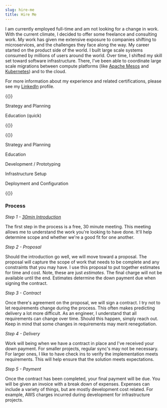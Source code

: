 ```yaml
---
slug: hire-me
title: Hire Me
---
```


I am currently employed full-time and am not looking for a change in work.
With the current climate, I decided to offer some freelance and consulting work.
My work has given me extensive exposure to companies shifting to microservices, and the challenges they face along the way.
My career started on the product side of the world.
I built large scale systems consumed by millions of users around the world.
Over time, I shifted my skill set toward software infrastructure.
There, I've been able to coordinate large scale migrations between compute platforms (like [Apache Mesos] and [Kubernetes]) and to the cloud.

For more information about my experience and related certifications, please see my [LinkedIn] profile.

[Apache Mesos]: https://mesos.apache.org/
[Kubernetes]: https://kubernetes.io/
[LinkedIn]: https://www.linkedin.com/in/mjpitz

{{<package title="Consulting" price="$75 - $100 per hour">}}
<p>Strategy and Planning</p>
<p>Education (quick)</p>
{{</package>}}

{{<package title="Freelance" price="$100 - $125 per hour">}}
<p>Strategy and Planning</p>
<p>Education</p>
<p>Development / Prototyping</p>
<p>Infrastructure Setup</p>
<p>Deployment and Configuration</p>
{{</package>}}

### Process

_Step 1 - [30min Introduction](https://calendly.com/mjpitz/30min)_

The first step in the process is a free, 30 minute meeting.
This meeting allows me to understand the work you're looking to have done.
It'll help determine scope and whether we're a good fit for one another.

_Step 2 - Proposal_

Should the introduction go well, we will move toward a proposal.
The proposal will capture the scope of work that needs to be complete and any constraints that you may have.
I use this proposal to put together estimates for time and cost.
Note, these are just _estimates_.
The final charge will not be available until the end.
Estimates determine the down payment due when signing the contract.  

_Step 3 - Contract_

Once there's agreement on the proposal, we will sign a contract.
I try not to let requirements change during the process.
This often makes predicting delivery a lot more difficult.
As an engineer, I understand that all requirements can change over time.
Should this happen, simply reach out.
Keep in mind that some changes in requirements may merit renegotiation.

_Step 4 - Delivery_

Work will being when we have a contract in place and I've received your down payment.
For smaller projects, regular sync's may not be necessary.
For larger ones, I like to have check ins to verify the implementation meets requirements.
This will help ensure that the solution meets expectations.

_Step 5 - Payment_

Once the contract has been completed, your final payment will be due.
You will be given an invoice with a break down of expenses.
Expenses can include a variety of things, but are mostly development cost related.
For example, AWS charges incurred during development for infrastructure projects.
